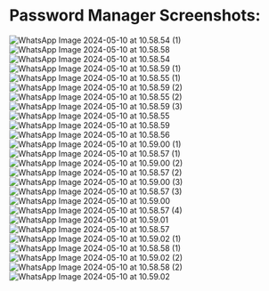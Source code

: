 # Password Manager Screenshots:


![WhatsApp Image 2024-05-10 at 10.58.54 (1)](WhatsApp%20Image%202024-05-10%20at%2010.58.54%20(1).jpeg)
![WhatsApp Image 2024-05-10 at 10.58.58](WhatsApp%20Image%202024-05-10%20at%2010.58.58.jpeg)
![WhatsApp Image 2024-05-10 at 10.58.54](WhatsApp%20Image%202024-05-10%20at%2010.58.54.jpeg)
![WhatsApp Image 2024-05-10 at 10.58.59 (1)](WhatsApp%20Image%202024-05-10%20at%2010.58.59%20(1).jpeg)
![WhatsApp Image 2024-05-10 at 10.58.55 (1)](WhatsApp%20Image%202024-05-10%20at%2010.58.55%20(1).jpeg)
![WhatsApp Image 2024-05-10 at 10.58.59 (2)](WhatsApp%20Image%202024-05-10%20at%2010.58.59%20(2).jpeg)
![WhatsApp Image 2024-05-10 at 10.58.55 (2)](WhatsApp%20Image%202024-05-10%20at%2010.58.55%20(2).jpeg)
![WhatsApp Image 2024-05-10 at 10.58.59 (3)](WhatsApp%20Image%202024-05-10%20at%2010.58.59%20(3).jpeg)
![WhatsApp Image 2024-05-10 at 10.58.55](WhatsApp%20Image%202024-05-10%20at%2010.58.55.jpeg)
![WhatsApp Image 2024-05-10 at 10.58.59](WhatsApp%20Image%202024-05-10%20at%2010.58.59.jpeg)
![WhatsApp Image 2024-05-10 at 10.58.56](WhatsApp%20Image%202024-05-10%20at%2010.58.56.jpeg)
![WhatsApp Image 2024-05-10 at 10.59.00 (1)](WhatsApp%20Image%202024-05-10%20at%2010.59.00%20(1).jpeg)
![WhatsApp Image 2024-05-10 at 10.58.57 (1)](WhatsApp%20Image%202024-05-10%20at%2010.58.57%20(1).jpeg)
![WhatsApp Image 2024-05-10 at 10.59.00 (2)](WhatsApp%20Image%202024-05-10%20at%2010.59.00%20(2).jpeg)
![WhatsApp Image 2024-05-10 at 10.58.57 (2)](WhatsApp%20Image%202024-05-10%20at%2010.58.57%20(2).jpeg)
![WhatsApp Image 2024-05-10 at 10.59.00 (3)](WhatsApp%20Image%202024-05-10%20at%2010.59.00%20(3).jpeg)
![WhatsApp Image 2024-05-10 at 10.58.57 (3)](WhatsApp%20Image%202024-05-10%20at%2010.58.57%20(3).jpeg)
![WhatsApp Image 2024-05-10 at 10.59.00](WhatsApp%20Image%202024-05-10%20at%2010.59.00.jpeg)
![WhatsApp Image 2024-05-10 at 10.58.57 (4)](WhatsApp%20Image%202024-05-10%20at%2010.58.57%20(4).jpeg)
![WhatsApp Image 2024-05-10 at 10.59.01](WhatsApp%20Image%202024-05-10%20at%2010.59.01.jpeg)
![WhatsApp Image 2024-05-10 at 10.58.57](WhatsApp%20Image%202024-05-10%20at%2010.58.57.jpeg)
![WhatsApp Image 2024-05-10 at 10.59.02 (1)](WhatsApp%20Image%202024-05-10%20at%2010.59.02%20(1).jpeg)
![WhatsApp Image 2024-05-10 at 10.58.58 (1)](WhatsApp%20Image%202024-05-10%20at%2010.58.58%20(1).jpeg)
![WhatsApp Image 2024-05-10 at 10.59.02 (2)](WhatsApp%20Image%202024-05-10%20at%2010.59.02%20(2).jpeg)
![WhatsApp Image 2024-05-10 at 10.58.58 (2)](WhatsApp%20Image%202024-05-10%20at%2010.58.58%20(2).jpeg)
![WhatsApp Image 2024-05-10 at 10.59.02](WhatsApp%20Image%202024-05-10%20at%2010.59.02.jpeg)
